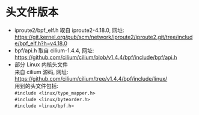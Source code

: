 # 头文件版本
- iproute2/bpf_elf.h
  取自 iproute2-4.18.0, 网址: https://git.kernel.org/pub/scm/network/iproute2/iproute2.git/tree/include/bpf_elf.h?h=v4.18.0
- bpf/api.h
  取自 cilium-1.4.4, 网址: https://github.com/cilium/cilium/blob/v1.4.4/bpf/include/bpf/api.h
- 部分 Linux 内核头文件 <br/>
  来自 cilium 源码, 网址: https://github.com/cilium/cilium/tree/v1.4.4/bpf/include/linux/ <br/>
  用到的头文件包括: <br/>
  `#include <linux/type_mapper.h>` <br/>
  `#include <linux/byteorder.h>` <br/>
  `#include <linux/bpf.h>` <br/>
